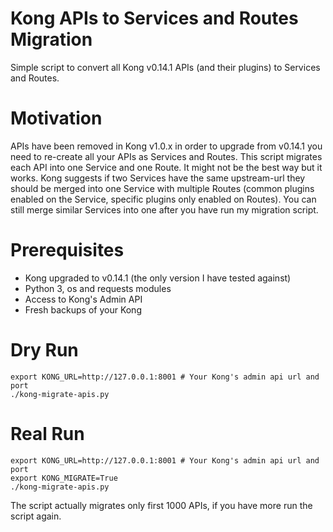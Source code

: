 # Kong APIs to Services and Routes Migration

Simple script to convert all Kong v0.14.1 APIs (and their plugins) to Services and Routes.

# Motivation

APIs have been removed in Kong v1.0.x in order to upgrade from v0.14.1 you need to re-create all your APIs as Services and Routes. This script migrates each API into one Service and one Route. It might not be the best way but it works. Kong suggests if two Services have the same upstream-url they should be merged into one Service with multiple Routes (common plugins enabled on the Service, specific plugins only enabled on Routes). You can still merge similar Services into one after you have run my migration script.

# Prerequisites
* Kong upgraded to v0.14.1 (the only version I have tested against)
* Python 3, os and requests modules
* Access to Kong's Admin API
* Fresh backups of your Kong

# Dry Run
```
export KONG_URL=http://127.0.0.1:8001 # Your Kong's admin api url and port
./kong-migrate-apis.py
```

# Real Run
```
export KONG_URL=http://127.0.0.1:8001 # Your Kong's admin api url and port
export KONG_MIGRATE=True
./kong-migrate-apis.py
```
The script actually migrates only first 1000 APIs, if you have more run the script again.
